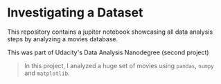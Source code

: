 # Investigating a Dataset
This repository contains a jupiter notebook showcasing all data analysis steps by analyzing a movies database. 

This was part of Udacity's Data Analysis Nanodegree (second project)


> In this project, I analyzed a huge set of movies using `pandas`, `numpy` and `matplotlib`.
